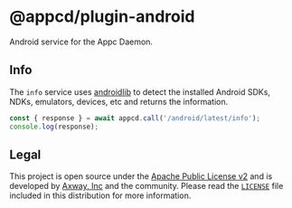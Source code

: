 # @appcd/plugin-android

Android service for the Appc Daemon.

## Info

The `info` service uses [androidlib](https://github.com/appcelerator/androidlib) to detect the
installed Android SDKs, NDKs, emulators, devices, etc and returns the information.

```js
const { response } = await appcd.call('/android/latest/info');
console.log(response);
```

## Legal

This project is open source under the [Apache Public License v2][1] and is developed by
[Axway, Inc](http://www.axway.com/) and the community. Please read the [`LICENSE`][1] file included
in this distribution for more information.

[1]: https://github.com/appcelerator/appcd-plugin-android/blob/master/LICENSE
